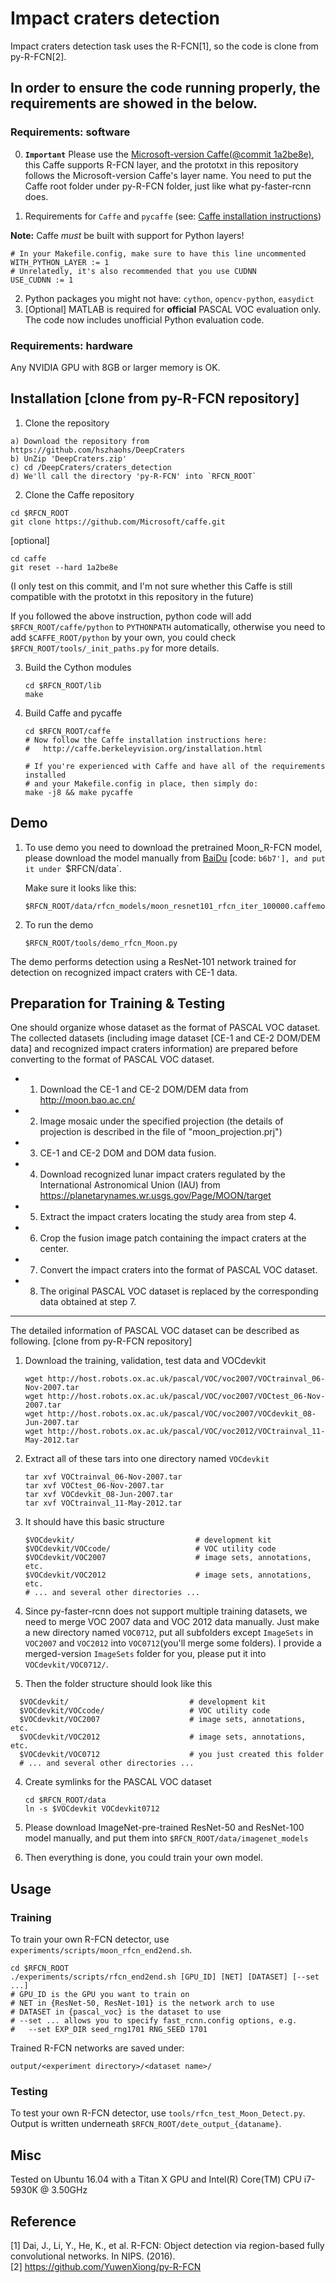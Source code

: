 # Impact craters detection  
Impact craters detection task uses the R-FCN[1], so the code is clone from py-R-FCN[2].

##  In order to ensure the code running properly, the requirements are showed in the below.
### Requirements: software

0. **`Important`** Please use the [Microsoft-version Caffe(@commit 1a2be8e)](https://github.com/Microsoft/caffe/tree/1a2be8ecf9ba318d516d79187845e90ac6e73197), this Caffe supports R-FCN layer, and the prototxt in this repository follows the Microsoft-version Caffe's layer name. You need to put the Caffe root folder under py-R-FCN folder, just like what py-faster-rcnn does.

1. Requirements for `Caffe` and `pycaffe` (see: [Caffe installation instructions](http://caffe.berkeleyvision.org/installation.html))

  **Note:** Caffe *must* be built with support for Python layers!

  ```make
  # In your Makefile.config, make sure to have this line uncommented
  WITH_PYTHON_LAYER := 1
  # Unrelatedly, it's also recommended that you use CUDNN
  USE_CUDNN := 1
  ```
2. Python packages you might not have: `cython`, `opencv-python`, `easydict`
3. [Optional] MATLAB is required for **official** PASCAL VOC evaluation only. The code now includes unofficial Python evaluation code.

### Requirements: hardware

Any NVIDIA GPU with 8GB or larger memory is OK.


## Installation [clone from py-R-FCN repository]
1. Clone the repository  
  ```Shell
  a) Download the repository from https://github.com/hszhaohs/DeepCraters
  b) UnZip 'DeepCraters.zip'
  c) cd /DeepCraters/craters_detection
  d) We'll call the directory 'py-R-FCN' into `RFCN_ROOT`
  ```

2. Clone the Caffe repository
  ```Shell
  cd $RFCN_ROOT
  git clone https://github.com/Microsoft/caffe.git
  ```
  [optional] 
  ```Shell
  cd caffe
  git reset --hard 1a2be8e
  ```
  (I only test on this commit, and I'm not sure whether this Caffe is still compatible with the prototxt in this repository in the future)
  
  If you followed the above instruction, python code will add `$RFCN_ROOT/caffe/python` to `PYTHONPATH` automatically, otherwise you need to add `$CAFFE_ROOT/python` by your own, you could check `$RFCN_ROOT/tools/_init_paths.py` for more details.

3. Build the Cython modules
    ```Shell
    cd $RFCN_ROOT/lib
    make
    ```

4. Build Caffe and pycaffe
    ```Shell
    cd $RFCN_ROOT/caffe
    # Now follow the Caffe installation instructions here:
    #   http://caffe.berkeleyvision.org/installation.html

    # If you're experienced with Caffe and have all of the requirements installed
    # and your Makefile.config in place, then simply do:
    make -j8 && make pycaffe
   ```


## Demo
1.  To use demo you need to download the pretrained Moon_R-FCN model, please download the model manually from [BaiDu](https://pan.baidu.com/s/1YHmuXvYL29kEH3GhKVbQww) [code: `b6b7'], and put it under `$RFCN/data`. 

    Make sure it looks like this:
    ```Shell
    $RFCN_ROOT/data/rfcn_models/moon_resnet101_rfcn_iter_100000.caffemodel
    ```

2.  To run the demo
  
    ```Shell
    $RFCN_ROOT/tools/demo_rfcn_Moon.py
    ```
    
  The demo performs detection using a ResNet-101 network trained for detection on recognized impact craters with CE-1 data.


## Preparation for Training & Testing
One should organize whose dataset as the format of PASCAL VOC dataset.
The collected datasets (including image dataset [CE-1 and CE-2 DOM/DEM data] and recognized impact craters information) are prepared before converting to the format of PASCAL VOC dataset.
* 1. Download the CE-1 and CE-2 DOM/DEM data from <http://moon.bao.ac.cn/>
* 2. Image mosaic under the specified projection (the details of projection is described in the file of "moon_projection.prj")
* 3. CE-1 and CE-2 DOM and DOM data fusion.
* 4. Download recognized lunar impact craters regulated by the International Astronomical Union (IAU) from <https://planetarynames.wr.usgs.gov/Page/MOON/target>
* 5. Extract the impact craters locating the study area from step 4.
* 6. Crop the fusion image patch containing the impact craters at the center.
* 7. Convert the impact craters into the format of PASCAL VOC dataset.
* 8. The original PASCAL VOC dataset is replaced by the corresponding data obtained at step 7.

-------------

The detailed information of PASCAL VOC dataset can be described as following. [clone from py-R-FCN repository]

1. Download the training, validation, test data and VOCdevkit

	```Shell
	wget http://host.robots.ox.ac.uk/pascal/VOC/voc2007/VOCtrainval_06-Nov-2007.tar
	wget http://host.robots.ox.ac.uk/pascal/VOC/voc2007/VOCtest_06-Nov-2007.tar
	wget http://host.robots.ox.ac.uk/pascal/VOC/voc2007/VOCdevkit_08-Jun-2007.tar
	wget http://host.robots.ox.ac.uk/pascal/VOC/voc2012/VOCtrainval_11-May-2012.tar
	```

2. Extract all of these tars into one directory named `VOCdevkit`

	```Shell
	tar xvf VOCtrainval_06-Nov-2007.tar
	tar xvf VOCtest_06-Nov-2007.tar
	tar xvf VOCdevkit_08-Jun-2007.tar
	tar xvf VOCtrainval_11-May-2012.tar
	```

3. It should have this basic structure

	```Shell
  	$VOCdevkit/                           # development kit
  	$VOCdevkit/VOCcode/                   # VOC utility code
  	$VOCdevkit/VOC2007                    # image sets, annotations, etc.
  	$VOCdevkit/VOC2012                    # image sets, annotations, etc.
  	# ... and several other directories ...
  	```

4. Since py-faster-rcnn does not support multiple training datasets, we need to merge VOC 2007 data and VOC 2012 data manually. Just make a new directory named `VOC0712`, put all subfolders except `ImageSets` in `VOC2007` and `VOC2012` into `VOC0712`(you'll merge some folders). I provide a merged-version `ImageSets` folder for you, please put it into `VOCdevkit/VOC0712/`.

5. Then the folder structure should look like this
  ```Shell
  	$VOCdevkit/                           # development kit
  	$VOCdevkit/VOCcode/                   # VOC utility code
  	$VOCdevkit/VOC2007                    # image sets, annotations, etc.
  	$VOCdevkit/VOC2012                    # image sets, annotations, etc.
  	$VOCdevkit/VOC0712                    # you just created this folder
  	# ... and several other directories ...
  ```

4. Create symlinks for the PASCAL VOC dataset

	```Shell
    cd $RFCN_ROOT/data
    ln -s $VOCdevkit VOCdevkit0712
    ```

5.  Please download ImageNet-pre-trained ResNet-50 and ResNet-100 model manually, and put them into `$RFCN_ROOT/data/imagenet_models`
6.  Then everything is done, you could train your own model.


## Usage

### Training
To train your own R-FCN detector, use `experiments/scripts/moon_rfcn_end2end.sh`.

```Shell
cd $RFCN_ROOT
./experiments/scripts/rfcn_end2end.sh [GPU_ID] [NET] [DATASET] [--set ...]
# GPU_ID is the GPU you want to train on
# NET in {ResNet-50, ResNet-101} is the network arch to use
# DATASET in {pascal_voc} is the dataset to use
# --set ... allows you to specify fast_rcnn.config options, e.g.
#   --set EXP_DIR seed_rng1701 RNG_SEED 1701
```

Trained R-FCN networks are saved under:
```
output/<experiment directory>/<dataset name>/
```

### Testing
To test your own R-FCN detector, use `tools/rfcn_test_Moon_Detect.py`.  
Output is written underneath `$RFCN_ROOT/dete_output_{dataname}`.


## Misc

Tested on Ubuntu 16.04 with a Titan X GPU and Intel(R) Core(TM) CPU i7-5930K @ 3.50GHz

## Reference
[1] Dai, J., Li, Y., He, K., et al. R-FCN: Object detection via region-based fully convolutional networks. In NIPS. (2016).  
[2] <https://github.com/YuwenXiong/py-R-FCN>